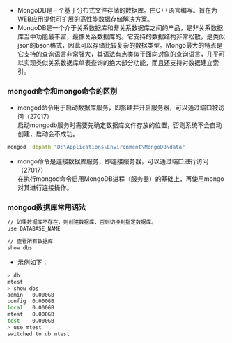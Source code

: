 * MongoDB是一个基于分布式文件存储的数据库。由C++语言编写。旨在为WEB应用提供可扩展的高性能数据存储解决方案。
* MongoDB是一个介于关系数据库和非关系数据库之间的产品，是非关系数据库当中功能最丰富，最像关系数据库的。它支持的数据结构非常松散，是类似json的bson格式，因此可以存储比较复杂的数据类型。Mongo最大的特点是它支持的查询语言非常强大，其语法有点类似于面向对象的查询语言，几乎可以实现类似关系数据库单表查询的绝大部分功能，而且还支持对数据建立索引。


### mongod命令和mongo命令的区别
* mongod命令用于启动数据库服务，即搭建并开启服务器，可以通过端口被访问（27017）<br>
启动mongodb服务时需要先确定数据库文件存放的位置，否则系统不会自动创建，启动会不成功。
```bash
mongod -dbpath "D:\Applications\Environment\MongoDB\data"
```
* mongo命令是连接数据库服务，即连接服务器，可以通过端口进行访问（27017）<br>
在执行mongod命令启用MongoDB进程（服务器）的基础上，再使用mongo 对其进行连接操作。

### mongod数据库常用语法
```bash
// 如果数据库不存在，则创建数据库，否则切换到指定数据库。
use DATABASE_NAME

// 查看所有数据库
show dbs
```
* 示例如下：
```bash
> db
mtest
> show dbs
admin   0.000GB
config  0.000GB
local   0.000GB
mtest   0.000GB
test    0.000GB
> use mtest
switched to db mtest
```